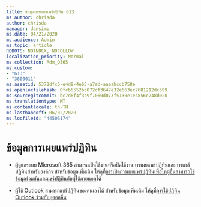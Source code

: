 ```yaml
---
title: ข้อมูลการเผยแพร่ปฏิทิน 613
ms.author: chrisda
author: chrisda
manager: dansimp
ms.date: 04/21/2020
ms.audience: Admin
ms.topic: article
ROBOTS: NOINDEX, NOFOLLOW
localization_priority: Normal
ms.collection: Adm_O365
ms.custom:
- "613"
- "3800011"
ms.assetid: 5372dfc5-e4d8-4e65-a7ad-aaaabccb758e
ms.openlocfilehash: 0fcb5552bc072cf3647e32e663ec7681212dc599
ms.sourcegitcommit: bc7d6f4f3c9f7060d073f5130e1ec856e248d020
ms.translationtype: MT
ms.contentlocale: th-TH
ms.lasthandoff: 06/02/2020
ms.locfileid: "44506174"
---
```

# <a name="calendar-publishing-information"></a>ข้อมูลการเผยแพร่ปฏิทิน

- ผู้ดูแลระบบ Microsoft 365 สามารถเปิดใช้งานหรือปิดใช้งานการเผยแพร่ปฏิทินและการแชร์ปฏิทินสําหรับองค์กร สําหรับข้อมูลเพิ่มเติม ให้ดูที่[การเปิดการเผยแพร่ปฏิทินเพื่อให้ผู้อื่นสามารถใช้ข้อมูลร่วมกัน](https://support.office.com/article/EB432E21-AAF0-466B-BF85-CEFEC0C7C4FC)และ[แชร์ปฏิทินกับผู้ใช้ภายนอก](https://docs.microsoft.com/microsoft-365/admin/manage/share-calendars-with-external-users)ได้

- ผู้ใช้ Outlook สามารถแชร์ปฏิทินของตนเองได้ สําหรับข้อมูลเพิ่มเติม ให้ดูที่[การใช้ปฏิทิน Outlook ร่วมกับบุคคลอื่น](https://support.office.com/article/353ed2c1-3ec5-449d-8c73-6931a0adab88)
